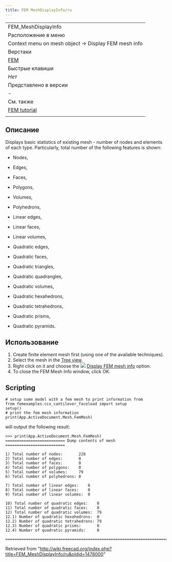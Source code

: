 ```yaml
---
title: FEM MeshDisplayInfo/ru
---
```

|  |
| --- |
| FEM\_MeshDisplayInfo |
| Расположение в меню |
| Context menu on mesh object → Display FEM mesh info |
| Верстаки |
| [FEM](/FEM_Workbench/ru "FEM Workbench/ru") |
| Быстрые клавиши |
| *Нет* |
| Представлено в версии |
| - |
| См. также |
| [FEM tutorial](/FEM_tutorial/ru "FEM tutorial/ru") |
|  |

## Описание

Displays basic statistics of existing mesh - number of nodes and elements of each type. Particularly, total number of the following features is shown:

* Nodes,
* Edges,
* Faces,
* Polygons,
* Volumes,
* Polyhedrons,

* Linear edges,
* Linear faces,
* Linear volumes,

* Quadratic edges,
* Quadratic faces,
* Quadratic triangles,
* Quadratic quadrangles,
* Quadratic volumes,
* Quadratic hexahedrons,
* Quadratic tetrahedrons,
* Quadratic prisms,
* Quadratic pyramids.

## Использование

1. Create finite element mesh first (using one of the available techniques).
2. Select the mesh in the [Tree view](/Tree_view "Tree view").
3. Right click on it and choose the ![](/images/FEM_MeshDisplayInfo.svg) [Display FEM mesh info](/FEM_MeshDisplayInfo "FEM MeshDisplayInfo") option.
4. To close the FEM Mesh Info window, click OK.

## Scripting

```
# setup some model with a fem mesh to print information from
from femexamples.ccx_cantilever_faceload import setup
setup()
# print the fem mesh information
print(App.ActiveDocument.Mesh.FemMesh)

```

will output the following result:

```
>>> print(App.ActiveDocument.Mesh.FemMesh)
========================== Dump contents of mesh ==========================

1) Total number of nodes:      	228
2) Total number of edges:      	0
3) Total number of faces:      	0
4) Total number of polygons:   	0
5) Total number of volumes:    	79
6) Total number of polyhedrons:	0

7) Total number of linear edges:	0
8) Total number of linear faces:	0
9) Total number of linear volumes:	0

10) Total number of quadratic edges:	0
11) Total number of quadratic faces:	0
12) Total number of quadratic volumes:	79
12.1) Number of quadratic hexahedrons: 	0
12.2) Number of quadratic tetrahedrons:	79
12.3) Number of quadratic prisms:      	0
12.4) Number of quadratic pyramids:    	0

===========================================================================

```

Retrieved from "<http://wiki.freecad.org/index.php?title=FEM_MeshDisplayInfo/ru&oldid=1478000>"